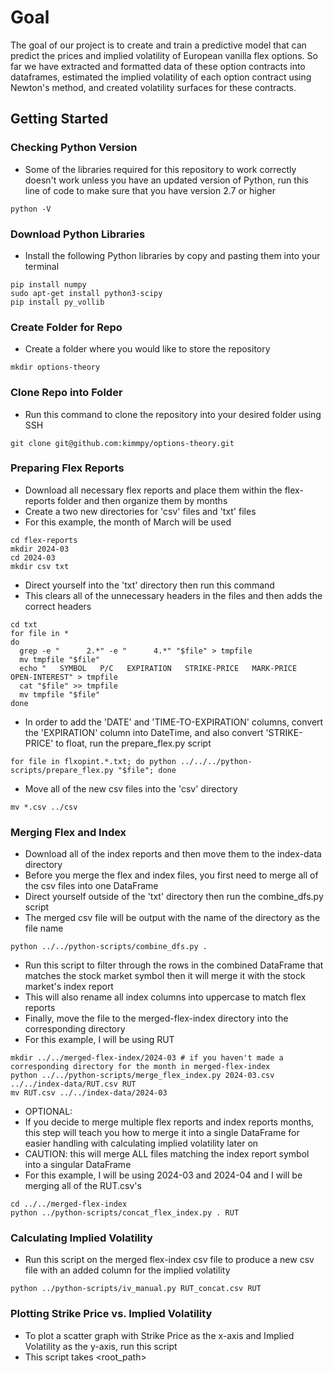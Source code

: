 # Goal
The goal of our project is to create and train a predictive model that can predict the prices and implied volatility of European vanilla flex options. So far we have extracted and formatted data of these option contracts into dataframes, estimated the implied volatility of each option contract using Newton's method, and created volatility surfaces for these contracts.
## Getting Started
### Checking Python Version
* Some of the libraries required for this repository to work correctly doesn't work unless you have an updated version of Python, run this line of code to make sure that you have version 2.7 or higher
```
python -V
```
### Download Python Libraries
* Install the following Python libraries by copy and pasting them into your terminal
```
pip install numpy
sudo apt-get install python3-scipy
pip install py_vollib
```
### Create Folder for Repo
* Create a folder where you would like to store the repository
```
mkdir options-theory
```
### Clone Repo into Folder
* Run this command to clone the repository into your desired folder using SSH
```
git clone git@github.com:kimmpy/options-theory.git
```
### Preparing Flex Reports
* Download all necessary flex reports and place them within the flex-reports folder and then organize them by months
* Create a two new directories for 'csv' files and 'txt' files
* For this example, the month of March will be used
```
cd flex-reports
mkdir 2024-03
cd 2024-03
mkdir csv txt
```
* Direct yourself into the 'txt' directory then run this command
* This clears all of the unnecessary headers in the files and then adds the correct headers
```
cd txt
for file in *
do
  grep -e "      2.*" -e "      4.*" "$file" > tmpfile
  mv tmpfile "$file"
  echo "   SYMBOL   P/C   EXPIRATION   STRIKE-PRICE   MARK-PRICE   OPEN-INTEREST" > tmpfile
  cat "$file" >> tmpfile
  mv tmpfile "$file"
done
```
* In order to add the 'DATE' and 'TIME-TO-EXPIRATION' columns, convert the 'EXPIRATION' column into DateTime, and also convert 'STRIKE-PRICE' to float, run the prepare_flex.py script
```
for file in flxopint.*.txt; do python ../../../python-scripts/prepare_flex.py "$file"; done
```
* Move all of the new csv files into the 'csv' directory
```
mv *.csv ../csv
```
### Merging Flex and Index
* Download all of the index reports and then move them to the index-data directory
* Before you merge the flex and index files, you first need to merge all of the csv files into one DataFrame
* Direct yourself outside of the 'txt' directory then run the combine_dfs.py script
* The merged csv file will be output with the name of the directory as the file name
```
python ../../python-scripts/combine_dfs.py .
```
* Run this script to filter through the rows in the combined DataFrame that matches the stock market symbol then it will merge it with the stock market's index report
* This will also rename all index columns into uppercase to match flex reports
* Finally, move the file to the merged-flex-index directory into the corresponding directory
* For this example, I will be using RUT
```
mkdir ../../merged-flex-index/2024-03 # if you haven't made a corresponding directory for the month in merged-flex-index
python ../../python-scripts/merge_flex_index.py 2024-03.csv ../../index-data/RUT.csv RUT
mv RUT.csv ../../index-data/2024-03
```
* OPTIONAL:
* If you decide to merge multiple flex reports and index reports months, this step will teach you how to merge it into a single DataFrame for easier handling with calculating implied volatility later on
* CAUTION: this will merge ALL files matching the index report symbol into a singular DataFrame
* For this example, I will be using 2024-03 and 2024-04 and I will be merging all of the RUT.csv's
```
cd ../../merged-flex-index
python ../python-scripts/concat_flex_index.py . RUT
```
### Calculating Implied Volatility
* Run this script on the merged flex-index csv file to produce a new csv file with an added column for the implied volatility
```
python ../python-scripts/iv_manual.py RUT_concat.csv RUT
```
### Plotting Strike Price vs. Implied Volatility
* To plot a scatter graph with Strike Price as the x-axis and Implied Volatility as the y-axis, run this script
* This script takes <root_path> <title> <expiration> <time-to-expiration> <flag>
```
python ../python-scripts/plot_strike_iv.py RUT_iv.csv StrikevIV 2024-06-21 30 P
```
## Overview of Folders
* *flex-reports* - Flex reports organized by months. Inside of each folder for each month, there are separate folders containing txt files and their equivalent in csv format. The files outside of these folders are combined DataFrames for each month including one csv file with all three months.
* *index-data* - File for each stock market which contains data about the underlying stock.
* *merged-flex-index* - Merged index data with flex reports based on symbol.
* *iv* - Each folder contains one file with an added column for implied volatilities. Some folders contain png's of the volatility surfaces.
* *python-scripts* - All code used to make/format files.
